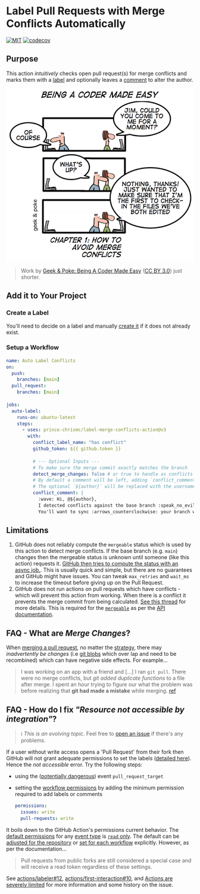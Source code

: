 # Label Pull Requests with Merge Conflicts Automatically

[![MIT](https://img.shields.io/github/license/prince-chrismc/label-merge-conflicts-action)](https://github.com/prince-chrismc/label-merge-conflicts-action/blob/main/LICENSE)
[![codecov](https://img.shields.io/codecov/c/github/prince-chrismc/label-merge-conflicts-action)](https://codecov.io/gh/prince-chrismc/label-merge-conflicts-action)

## Purpose

This action _intuitively_ checks open pull request(s) for merge conflicts and marks them with a [label][label-guide] and optionally leaves a
[comment][pr-comments] to alter the author.

[label-guide]: https://guides.github.com/features/issues/#filtering
[pr-comments]: https://docs.github.com/en/github/collaborating-with-pull-requests/reviewing-changes-in-pull-requests/commenting-on-a-pull-request#about-pull-request-comments

![comic](https://github.com/prince-chrismc/label-merge-conflicts-action/blob/main/.github/label-merge-conflicts.png?raw=true)

> Work by [Geek & Poke: Being A Coder Made Easy](https://geek-and-poke.com/geekandpoke/2010/10/21/being-a-code-made-easy-chapter-1.html)
> ([CC BY 3.0](https://creativecommons.org/licenses/by/3.0/)) just shorter.

## Add it to Your Project

### Create a Label

You'll need to decide on a label and manually [create it][create-label] if it does not already exist.

[create-label]: https://docs.github.com/en/issues/using-labels-and-milestones-to-track-work/managing-labels#creating-a-label

### Setup a Workflow

```yml
name: Auto Label Conflicts
on:
  push:
    branches: [main]
  pull_request:
    branches: [main]

jobs:
  auto-label:
    runs-on: ubuntu-latest
    steps:
      - uses: prince-chrismc/label-merge-conflicts-action@v3
        with:
          conflict_label_name: "has conflict"
          github_token: ${{ github.token }}

          # --- Optional Inputs ---
          # To make sure the merge commit exactly matches the branch
          detect_merge_changes: false # or true to handle as conflicts
          # By default a comment will be left, adding `conflict_comment: ''` will disable comments
          # The optional `${author}` will be replaced with the username of the pull request
          conflict_comment: |
            :wave: Hi, @${author},
            I detected conflicts against the base branch :speak_no_evil:
            You'll want to sync :arrows_counterclockwise: your branch with upstream!
```

## Limitations

1. GitHub does not reliably compute the `mergeable` status which is used by this action to detect merge conflicts.
If the base branch (e.g. `main`) changes then the mergeable status is unknown until someone (like this action) requests it.
[GitHub then tries to compute the status with an async job.](https://stackoverflow.com/a/30620973). This is usually quick
and simple, but there are no guarantees and GitHub might have issues. You can tweak `max_retries` and `wait_ms` to increase
the timeout before giving up on the Pull Request.
2. GitHub does not run actions on pull requests which have conflicts - which will prevent this action from working.
When there is a conflict it prevents the merge commit from being calculated.
[See this thread](https://github.community/t/run-actions-on-pull-requests-with-merge-conflicts/17104) for more details.
This is required for the [`mergeable`](https://docs.github.com/en/graphql/reference/enums#mergeablestate) as per the
[API documentation](https://docs.github.com/en/rest/reference/pulls#get-a-pull-request).

## FAQ - What are _Merge Changes_?

When [merging a pull request](https://docs.github.com/en/github/collaborating-with-issues-and-pull-requests/about-pull-request-merges), no matter the
[strategy](https://git-scm.com/docs/merge-strategies), there may _inadvertently be changes_ (i.e
[git blobs](https://git-scm.com/book/en/v2/Git-Internals-Git-Objects) which over lap and need to be recombined) which can have negative side effects. For example...

> I was working on an app with a friend and [...] I ran `git pull`. There were no merge conflicts, but _git added duplicate functions_ to a file after merge.
> I spent an hour trying to figure our what the problem was before realizing that **git had made a mistake** while merging.
> [ref](https://news.ycombinator.com/item?id=9871042)

## FAQ - How do I fix _"Resource not accessible by integration"_?

> ℹ️ _This is an evolving topic_. Feel free to [open an issue](https://github.com/prince-chrismc/label-merge-conflicts-action/issues/new?title=Question:%20Permissions&labels=help%20wanted) if there's any problems.

If a user without write access opens a 'Pull Request' from their fork then GitHub will not grant adequate permissions to set the labels
([detailed here](https://github.blog/changelog/2021-04-20-github-actions-control-permissions-for-github_token/#setting-permissions-in-the-workflow)).
Hence the _not accessible_ error. Try the following steps:

* using the ([potentially dangerous](https://securitylab.github.com/research/github-actions-preventing-pwn-requests/)) event `pull_request_target`
* setting the [workflow permissions](https://github.blog/changelog/2021-04-20-github-actions-control-permissions-for-github_token/)
by adding the minimum permission required to add labels or comments

  ```yml
  permissions:
    issues: write
    pull-requests: write
  ```

It boils down to the GitHub Action's permissions current behavior.
The [default permissions](https://docs.github.com/en/actions/reference/authentication-in-a-workflow#permissions-for-the-github_token) for any
[event type](https://docs.github.com/en/actions/reference/events-that-trigger-workflows) is
[`read` only](https://docs.github.com/en/actions/reference/authentication-in-a-workflow#permissions-for-the-github_token). The default can be
[adjusted for the repository](https://docs.github.com/en/github/administering-a-repository/disabling-or-limiting-github-actions-for-a-repository) or
[set for each workflow](https://github.blog/changelog/2021-04-20-github-actions-control-permissions-for-github_token/) explicitly. However, as per
the documentation...

> Pull requests from public forks are still considered a special case and will receive a read token regardless of these settings.

See [actions/labeler#12](https://github.com/actions/labeler/issues/12),
[actions/first-interaction#10](https://github.com/actions/first-interaction/issues/10),
and [Actions are severely limited](https://github.community/t/github-actions-are-severely-limited-on-prs/18179#M9249)
for more information and some history on the issue.
